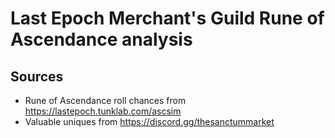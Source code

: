 # Last Epoch Merchant's Guild Rune of Ascendance analysis

## Sources

- Rune of Ascendance roll chances from https://lastepoch.tunklab.com/ascsim
- Valuable uniques from https://discord.gg/thesanctummarket
